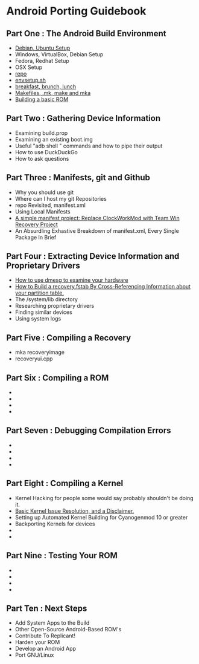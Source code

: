 Android Porting Guidebook
=========================

Part One : The Android Build Environment
----------------------------------------
   * [Debian, Ubuntu Setup](https://github.com/cmotc/android_porting_guidebook/blob/master/01PartOne/01PartOneDebian.md)
   * Windows, VirtualBox, Debian Setup
   * Fedora, Redhat Setup
   * OSX Setup
   * [repo](https://github.com/cmotc/android_porting_guidebook/blob/master/01PartOne/05PartOneRepo.md)
   * [envsetup.sh](https://github.com/cmotc/android_porting_guidebook/blob/master/01PartOne/06PartOneEnvsetup.md)
   * [breakfast, brunch, lunch](https://github.com/cmotc/android_porting_guidebook/blob/master/01PartOne/07PartOneMeals.md)
   * [Makefiles, .mk, make and mka](https://github.com/cmotc/android_porting_guidebook/blob/master/01PartOne/08PartOneMake.md)
   * [Building a basic ROM](https://github.com/cmotc/android_porting_guidebook/blob/master/01PartOne/09PartOneTestBuild.md)

Part Two : Gathering Device Information
---------------------------------------
   * Examining build.prop
   * Examining an existing boot.img
   * Useful "adb shell " commands and how to pipe their output
   * How to use DuckDuckGo
   * How to ask questions

Part Three : Manifests, git and Github
--------------------------------------
   * Why you should use git
   * Where can I host my git Repositories
   * repo Revisited, manifest.xml
   * Using Local Manifests
   * [A simple manifest project: Replace ClockWorkMod with Team Win Recovery Project](https://github.com/cmotc/android_porting_guidebook/blob/master/03PartThree/05PartThreeCWMtoTWRP.md)
   * An Absurdling Exhastive Breakdown of manifest.xml, Every Single Package In Brief

Part Four : Extracting Device Information and Proprietary Drivers
------------------------------------------
   * [How to use dmesg to examine your hardware](https://github.com/cmotc/android_porting_guidebook/blob/master/04PartFour/01PartFourHowTodmesg.md)
   * [How to Build a recovery.fstab By Cross-Referencing Information about your partition table.](https://github.com/cmotc/android_porting_guidebook/blob/master/04PartFour/02PartFourHowToXRefPart.md)
   * The /system/lib directory
   * Researching proprietary drivers
   * Finding similar devices
   * Using system logs

Part Five : Compiling a Recovery
------------------------------
   * mka recoveryimage
   * recoveryui.cpp

Part Six : Compiling a ROM
--------------------------
   * 
   * 
   * 
   * 

Part Seven : Debugging Compilation Errors
-----------------------------------------
   * 
   * 
   * 
   * 

Part Eight : Compiling a Kernel
-------------------------------
   * Kernel Hacking for people some would say probably shouldn't be doing it.
   * [Basic Kernel Issue Resolution, and a Disclaimer.](https://github.com/cmotc/android_porting_guidebook/blob/master/08PartEight/02PartEightBasicKernelFix.md)
   * Setting up Automated Kernel Building for Cyanogenmod 10 or greater
   * Backporting Kernels for devices
   * 
   * 

Part Nine : Testing Your ROM
-----------------------------
   * 
   * 
   * 
   * 

Part Ten : Next Steps
-----------------------
   * Add System Apps to the Build
   * Other Open-Source Android-Based ROM's
   * Contribute To Replicant!
   * Harden your ROM
   * Develop an Android App
   * Port GNU/Linux
